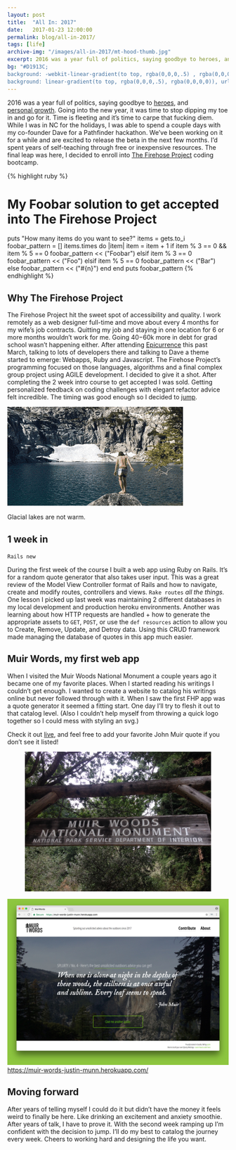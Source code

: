 ```yaml
---
layout: post
title:  "All In: 2017"
date:   2017-01-23 12:00:00
permalink: blog/all-in-2017/
tags: [life]
archive-img: "/images/all-in-2017/mt-hood-thumb.jpg"
excerpt: 2016 was a year full of politics, saying goodbye to heroes, and personal growth. Going into the new year, it was time to stop dipping my toe in and go for it
bg: "#D1913C;
background: -webkit-linear-gradient(to top, rgba(0,0,0,.5) , rgba(0,0,0,0)), url('/images/all-in-2017/mt-hood.jpg') no-repeat center top;
background: linear-gradient(to top, rgba(0,0,0,.5), rgba(0,0,0,0)), url('/images/all-in-2017/mt-hood.jpg') no-repeat center top; background-size: cover;"
---
```


2016 was a year full of politics, saying goodbye to [heroes](https://youtu.be/6SFNW5F8K9Y?t=3m20s), and [personal&nbsp;growth](http://justinmunn.co/blog/2016-year-in-review). Going into the new year, it was time to stop dipping my toe in and go for it.  Time is fleeting and it’s time to carpe that fucking diem. While I was in NC for the holidays, I was able to spend a couple days with my co-founder Dave for a Pathfinder hackathon. We’ve been working on it for a while and are excited to release the beta in the next few months. I&rsquo;d spent years of self-teaching through free or inexpensive resources. The final leap was here, I decided to enroll into [The Firehose Project](http://www.thefirehoseproject.com/) coding bootcamp.


{% highlight ruby %}
# My Foobar solution to get accepted into The Firehose Project
puts "How many items do you want to see?"
items = gets.to_i
foobar_pattern = []
items.times do |item|
  item = item + 1
  if item % 3 == 0 && item % 5 == 0
    foobar_pattern << ("Foobar")
  elsif item % 3 == 0
    foobar_pattern << ("Foo")
  elsif item % 5 == 0
    foobar_pattern << ("Bar")
  else
    foobar_pattern << ("#{n}")
  end
end
puts foobar_pattern
{% endhighlight %}

## Why The Firehose Project

The Firehose Project hit the sweet spot of accessibility and quality. I work remotely as a web designer full-time and move about every 4 months for my wife’s job contracts. Quitting my job and staying in one location for 6 or more months wouldn’t work for me. Going $40-$60k more in debt for grad school wasn&rsquo;t happening either.  After attending [Epicurrence](http://justinmunn.co/blog/epicurrence-montues/) this past March, talking to lots of developers there and talking to Dave a theme started to emerge: Webapps, Ruby and Javascript. The Firehose Project&rsquo;s programming focused on those languages, algorithms and a final complex group project using AGILE development. I decided to give it a shot. After completing the 2 week intro course to get accepted I was sold. Getting personalized feedback on coding challenges with elegant refactor advice felt incredible. The timing was good enough so I decided to [jump](https://medium.com/@elleluna/the-crossroads-of-should-and-must-90c75eb7c5b0).

![Jumping](/images/all-in-2017/jumping-loop2.gif)
<figcaption>Glacial lakes are not warm.</figcaption>

## 1 week in

`Rails new`

During the first week of the course I built a web app using Ruby on Rails. It&rsquo;s for a random quote generator that also takes user input. This was a great review of the Model View Controller format of Rails and how to navigate, create and modify routes, controllers and views. `Rake routes` *all the things.* One lesson I picked up last week was maintaining 2 different databases in my local development and production heroku environments. Another was learning about how HTTP requests are handled + how to generate the appropriate assets to `GET`, `POST`, or use the `def resources` action to allow you to Create, Remove, Update, and Detroy data. Using this CRUD framework made managing the database of quotes in this app much easier.

## Muir Words, my first web app

When I visited the Muir Woods National Monument a couple years ago it became one of my favorite places. When I started reading his writings I couldn’t get enough. I wanted to create a website to catalog his writings online but never followed through with it. When I saw the first FHP app was a quote generator it seemed a fitting start. One day I’ll try to flesh it out to that catalog level. (Also I couldn’t help myself from throwing a quick logo together so I could mess with styling an svg.)

Check it out [live](https://muir-words-justin-munn.herokuapp.com/), and feel free to add your favorite John Muir quote if you don’t see it listed!

<div class="row">
    <figure class="half">
        <img src="/images/all-in-2017/muir-woods.jpg" alt="Muir Woods" />
    </figure>
    <div class="half">
        <a href="https://muir-words-justin-munn.herokuapp.com/"><img src="/images/all-in-2017/muir-words.jpg" alt="Muir Words Quote Generator" /></a>
        <figcaption><a href="https://muir-words-justin-munn.herokuapp.com/">https://muir-words-justin-munn.herokuapp.com/</a></figcaption>
    </div>
</div>

## Moving forward

After years of telling myself I could do it but didn’t have the money it feels weird to finally be here. Like drinking an excitement and anxiety smoothie. After years of talk, I have to prove it. With the second week ramping up I&rsquo;m confident with the decision to jump. I’ll do my best to catalog the journey every week. Cheers to working hard and designing the life you want.



